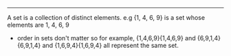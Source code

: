 ___
A set is a collection of distinct elements.
e.g {1, 4, 6, 9} is a set whose elements are 1, 4, 6, 9
- order in sets don't matter so for example, {1,4,6,9}{1,4,6,9} and {6,9,1,4}{6,9,1,4} and {1,6,9,4}{1,6,9,4} all represent the same set.